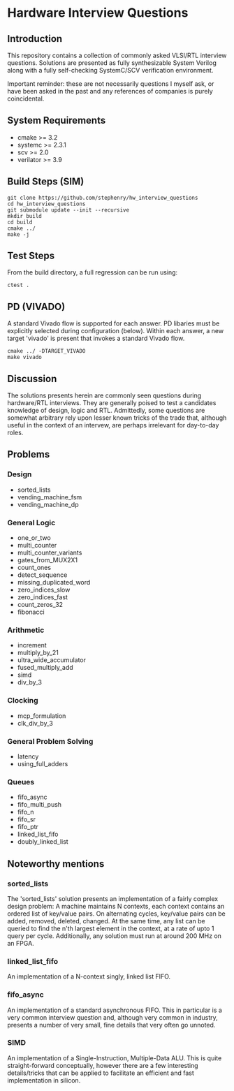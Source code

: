 # Hardware Interview Questions

## Introduction

This repository contains a collection of commonly asked VLSI/RTL
interview questions. Solutions are presented as fully synthesizable
System Verilog along with a fully self-checking SystemC/SCV
verification environment.

Important reminder: these are not necessarily questions I myself ask,
or have been asked in the past and any references of companies is
purely coincidental.

## System Requirements
* cmake >= 3.2
* systemc >= 2.3.1
* scv >= 2.0
* verilator >= 3.9

## Build Steps (SIM)
~~~~
git clone https://github.com/stephenry/hw_interview_questions
cd hw_interview_questions
git submodule update --init --recursive
mkdir build
cd build
cmake ../
make -j
~~~~

## Test Steps
From the build directory, a full regression can be run using:
~~~~
ctest .
~~~~

## PD (VIVADO)

A standard Vivado flow is supported for each answer. PD libaries must
be explicitly selected during configuration (below). Within each answer,
a new target 'vivado' is present that invokes a standard Vivado flow.

~~~~
cmake ../ -DTARGET_VIVADO
make vivado
~~~~

## Discussion

The solutions presents herein are commonly seen questions during
hardware/RTL interviews. They are generally poised to test a
candidates knowledge of design, logic and RTL. Admittedly, some
questions are somewhat arbitrary rely upon lesser known tricks of the
trade that, although useful in the context of an intervew, are perhaps
irrelevant for day-to-day roles.

## Problems

### Design

* sorted_lists
* vending_machine_fsm
* vending_machine_dp

### General Logic

* one_or_two
* multi_counter
* multi_counter_variants
* gates_from_MUX2X1
* count_ones
* detect_sequence
* missing_duplicated_word
* zero_indices_slow
* zero_indices_fast
* count_zeros_32
* fibonacci

### Arithmetic

* increment
* multiply_by_21
* ultra_wide_accumulator
* fused_multiply_add
* simd
* div_by_3

### Clocking

* mcp_formulation
* clk_div_by_3

### General Problem Solving

* latency
* using_full_adders

### Queues

* fifo_async
* fifo_multi_push
* fifo_n
* fifo_sr
* fifo_ptr
* linked_list_fifo
* doubly_linked_list

## Noteworthy mentions

### sorted_lists

The 'sorted_lists' solution presents an implementation of a fairly
complex design problem: A machine maintains N contexts, each context
contains an ordered list of key/value pairs. On alternating cycles,
key/value pairs can be added, removed, deleted, changed. At the same
time, any list can be queried to find the n'th largest element in the
context, at a rate of upto 1 query per cycle. Additionally, any
solution must run at around 200 MHz on an FPGA.

### linked_list_fifo

An implementation of a N-context singly, linked list FIFO.

### fifo_async

An implementation of a standard asynchronous FIFO. This in particular
is a very common interview question and, although very common in
industry, presents a number of very small, fine details that very
often go unnoted.

### SIMD

An implementation of a Single-Instruction, Multiple-Data ALU. This is
quite straight-forward conceptually, however there are a few
interesting details/tricks that can be applied to facilitate an
efficient and fast implementation in silicon.
